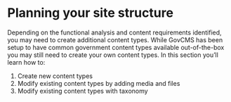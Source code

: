 # Planning your site structure

Depending on the functional analysis and content requirements identified, you may need to create additional content types. While GovCMS has been setup to have common government content types available out-of-the-box you may still need to create your own content types. In this section you’ll learn how to:

1. Create new content types
2. Modify existing content types by adding media and files
3. Modify existing content types with taxonomy

